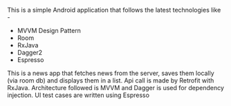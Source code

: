 This is a simple Android application that follows the latest technologies like -
- MVVM Design Pattern
- Room 
- RxJava
- Dagger2
- Espresso

This is a news app that fetches news from the server, saves them locally (via room db) and displays them in a list.
Api call is made by Retrofit with RxJava. Architecture followed is MVVM and Dagger is used for dependency injection.
UI test cases are written using Espresso
